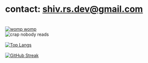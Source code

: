 # contact: shiv.rs.dev@gmail.com
# 
[![womp womp](https://readme-typing-svg.demolab.com/?lines=skibdi+gronk+rizzla+gyatt)](https://git.io/typing-svg)
</br>
![crap nobody reads](https://github-readme-stats.vercel.app/api?username=shivrsdev&hide=contribs,prs&theme=dark)
</br> </br>
[![Top Langs](https://github-readme-stats.vercel.app/api/top-langs/?username=shivrsdev&layout=donut-vertical&theme=dark)](https://github.com/anuraghazra/github-readme-stats)
</br> </br>
[![GitHub Streak](https://streak-stats.demolab.com/?user=shivrsdev&theme=dark)](https://git.io/streak-stats)
